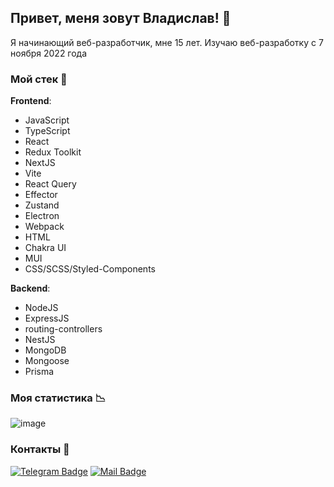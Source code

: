 ## Привет, меня зовут Владислав! 👋

Я начинающий веб-разработчик, мне 15 лет. Изучаю веб-разработку с 7 ноября 2022 года

### Мой стек 🧰

**Frontend**:
- JavaScript
- TypeScript
- React
- Redux Toolkit
- NextJS
- Vite
- React Query
- Effector
- Zustand
- Electron
- Webpack
- HTML
- Chakra UI
- MUI
- CSS/SCSS/Styled-Components

**Backend**:
- NodeJS
- ExpressJS
- routing-controllers
- NestJS
- MongoDB
- Mongoose
- Prisma

### Моя статистика 📉

![image](https://www.codewars.com/users/qann1st/badges/large)

### Контакты 📱

[![Telegram Badge](https://img.shields.io/badge/Telegram-0077B5?style=for-the-badge&logo=Telegram&logoColor=white)](https://t.me/qann1st)
[![Mail Badge](https://img.shields.io/badge/-Gmail-%23333?style=for-the-badge&logo=gmail&logoColor=white)](mailto:bllxy67@gmail.com)

